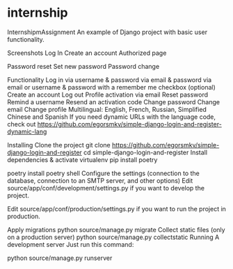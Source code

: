 # internship
InternshipmAssignment
An example of Django project with basic user functionality.

Screenshots
Log In	Create an account	Authorized page
		
Password reset	Set new password	Password change
		
Functionality
Log in
via username & password
via email & password
via email or username & password
with a remember me checkbox (optional)
Create an account
Log out
Profile activation via email
Reset password
Remind a username
Resend an activation code
Change password
Change email
Change profile
Multilingual: English, French, Russian, Simplified Chinese and Spanish
If you need dynamic URLs with the language code, check out https://github.com/egorsmkv/simple-django-login-and-register-dynamic-lang

Installing
Clone the project
git clone https://github.com/egorsmkv/simple-django-login-and-register
cd simple-django-login-and-register
Install dependencies & activate virtualenv
pip install poetry

poetry install
poetry shell
Configure the settings (connection to the database, connection to an SMTP server, and other options)
Edit source/app/conf/development/settings.py if you want to develop the project.

Edit source/app/conf/production/settings.py if you want to run the project in production.

Apply migrations
python source/manage.py migrate
Collect static files (only on a production server)
python source/manage.py collectstatic
Running
A development server
Just run this command:

python source/manage.py runserver
